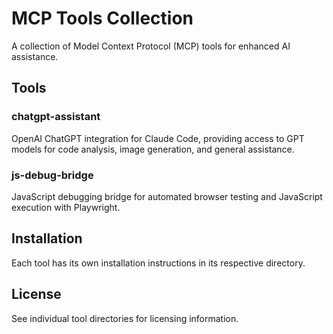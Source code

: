 # MCP Tools Collection

A collection of Model Context Protocol (MCP) tools for enhanced AI assistance.

## Tools

### chatgpt-assistant
OpenAI ChatGPT integration for Claude Code, providing access to GPT models for code analysis, image generation, and general assistance.

### js-debug-bridge
JavaScript debugging bridge for automated browser testing and JavaScript execution with Playwright.

## Installation

Each tool has its own installation instructions in its respective directory.

## License

See individual tool directories for licensing information.